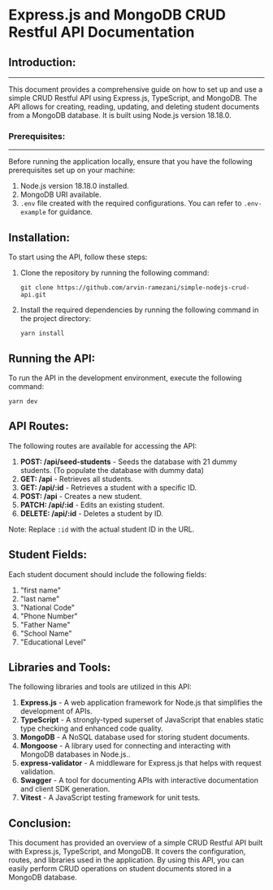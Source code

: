 # Express.js and MongoDB CRUD Restful API Documentation

## Introduction:

---

This document provides a comprehensive guide on how to set up and use a simple CRUD Restful API using Express.js, TypeScript, and MongoDB. The API allows for creating, reading, updating, and deleting student documents from a MongoDB database. It is built using Node.js version 18.18.0.

### Prerequisites:

---

Before running the application locally, ensure that you have the following prerequisites set up on your machine:

1. Node.js version 18.18.0 installed.
2. MongoDB URI available.
3. `.env` file created with the required configurations. You can refer to `.env-example` for guidance.

## Installation:

To start using the API, follow these steps:

1. Clone the repository by running the following command:

   ```shell
   git clone https://github.com/arvin-ramezani/simple-nodejs-crud-api.git
   ```

2. Install the required dependencies by running the following command in the project directory:
   ```shell
   yarn install
   ```

## Running the API:

To run the API in the development environment, execute the following command:

```shell
yarn dev
```

## API Routes:

The following routes are available for accessing the API:

1. **POST: /api/seed-students** - Seeds the database with 21 dummy students. (To populate the database with dummy data)
2. **GET: /api** - Retrieves all students.
3. **GET: /api/:id** - Retrieves a student with a specific ID.
4. **POST: /api** - Creates a new student.
5. **PATCH: /api/:id** - Edits an existing student.
6. **DELETE: /api/:id** - Deletes a student by ID.

Note: Replace `:id` with the actual student ID in the URL.

## Student Fields:

Each student document should include the following fields:

1. "first name"
2. "last name"
3. "National Code"
4. "Phone Number"
5. "Father Name"
6. "School Name"
7. "Educational Level"

## Libraries and Tools:

The following libraries and tools are utilized in this API:

1. **Express.js** - A web application framework for Node.js that simplifies the development of APIs.
2. **TypeScript** - A strongly-typed superset of JavaScript that enables static type checking and enhanced code quality.
3. **MongoDB** - A NoSQL database used for storing student documents.
4. **Mongoose** - A library used for connecting and interacting with MongoDB databases in Node.js..
5. **express-validator** - A middleware for Express.js that helps with request validation.
6. **Swagger** - A tool for documenting APIs with interactive documentation and client SDK generation.
7. **Vitest** - A JavaScript testing framework for unit tests.

## Conclusion:

This document has provided an overview of a simple CRUD Restful API built with Express.js, TypeScript, and MongoDB. It covers the configuration, routes, and libraries used in the application. By using this API, you can easily perform CRUD operations on student documents stored in a MongoDB database.
